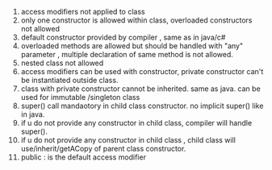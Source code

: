1.  access modifiers not applied to class
2.  only one constructor is allowed within class, overloaded constructors not allowed
3.  default constructor provided by compiler , same as in java/c#
4.  overloaded methods are allowed but should be handled with "any" parameter , multiple declaration of same method is not allowed.
5.  nested class not allowed
6.  access modifiers can be used with constructor, private constructor can't be instantiated outside class.
7.  class with private constructor cannot be inherited. same as java. can be used for immutable /singleton class
8.  super() call mandaotory in child class constructor. no implicit super() like in java.
9.  if u do not provide any constructor in child class, compiler will handle super().
10. if u do not provide any constructor in child class , child class will use/inherit/getACopy of parent class constructor.
11. public : is the default access modifier
